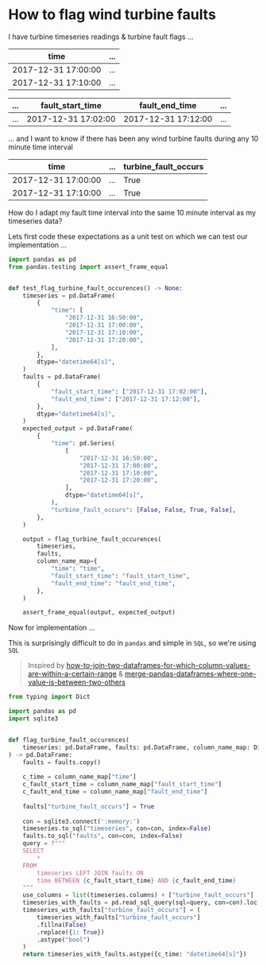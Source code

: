 # How to flag wind turbine faults

I have turbine timeseries readings & turbine fault flags ...

| time | ... |
| --- | --- |
| 2017-12-31 17:00:00 | ... |
| 2017-12-31 17:10:00 | ... |

| ... | fault_start_time | fault_end_time | ... |
| --- | --- | --- | --- |
| ... | 2017-12-31 17:02:00 | 2017-12-31 17:12:00 | ... |

... and I want to know if there has been any wind turbine faults during any 10 minute time interval

| time | ... | turbine_fault_occurs |
| --- | --- | --- |
| 2017-12-31 17:00:00 | ... | True |
| 2017-12-31 17:10:00 | ... | True |

How do I adapt my fault time interval into the same 10 minute interval as my timeseries data?

Lets first code these expectations as a unit test on which we can test our implementation ...

```python
import pandas as pd
from pandas.testing import assert_frame_equal


def test_flag_turbine_fault_occurences() -> None:
    timeseries = pd.DataFrame(
        {
            "time": [
                "2017-12-31 16:50:00",
                "2017-12-31 17:00:00",
                "2017-12-31 17:10:00",
                "2017-12-31 17:20:00",
            ],
        },
        dtype="datetime64[s]",
    )
    faults = pd.DataFrame(
        {
            "fault_start_time": ["2017-12-31 17:02:00"],
            "fault_end_time": ["2017-12-31 17:12:00"],
        },
        dtype="datetime64[s]",
    )
    expected_output = pd.DataFrame(
        {
            "time": pd.Series(
                [
                    "2017-12-31 16:50:00",
                    "2017-12-31 17:00:00",
                    "2017-12-31 17:10:00",
                    "2017-12-31 17:20:00",
                ],
                dtype="datetime64[s]",
            ),
            "turbine_fault_occurs": [False, False, True, False],
        },
    )

    output = flag_turbine_fault_occurences(
        timeseries,
        faults,
        column_name_map={
            "time": "time",
            "fault_start_time": "fault_start_time",
            "fault_end_time": "fault_end_time",
        },
    )

    assert_frame_equal(output, expected_output)
```

Now for implementation ...

This is surprisingly difficult to do in `pandas` and simple in `SQL`, so we're using `SQL`

> Inspired by [how-to-join-two-dataframes-for-which-column-values-are-within-a-certain-range](https://stackoverflow.com/questions/46525786/how-to-join-two-dataframes-for-which-column-values-are-within-a-certain-range) & [merge-pandas-dataframes-where-one-value-is-between-two-others](https://stackoverflow.com/questions/30627968/merge-pandas-dataframes-where-one-value-is-between-two-others)

```python
from typing import Dict

import pandas as pd
import sqlite3


def flag_turbine_fault_occurences(
    timeseries: pd.DataFrame, faults: pd.DataFrame, column_name_map: Dict[str, str]
) -> pd.DataFrame:
    faults = faults.copy()
    
    c_time = column_name_map["time"]
    c_fault_start_time = column_name_map["fault_start_time"]
    c_fault_end_time = column_name_map["fault_end_time"]
    
    faults["turbine_fault_occurs"] = True
    
    con = sqlite3.connect(':memory:')
    timeseries.to_sql("timeseries", con=con, index=False)
    faults.to_sql("faults", con=con, index=False)
    query = f"""
    SELECT
        *
    FROM
        timeseries LEFT JOIN faults ON
        time BETWEEN {c_fault_start_time} AND {c_fault_end_time}
    """
    use_columns = list(timeseries.columns) + ["turbine_fault_occurs"]
    timeseries_with_faults = pd.read_sql_query(sql=query, con=con).loc[:, use_columns]
    timeseries_with_faults["turbine_fault_occurs"] = (
        timeseries_with_faults["turbine_fault_occurs"]
        .fillna(False)
        .replace({1: True})
        .astype("bool")
    )
    return timeseries_with_faults.astype({c_time: "datetime64[s]"})
```

